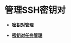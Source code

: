 # 管理SSH密钥对<a name="dew_02_0340"></a>

-   **[密钥对管理](密钥对管理.md)**  

-   **[密钥对任务管理](密钥对任务管理.md)**  

